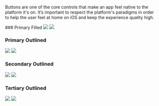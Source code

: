 Buttons are one of the core controls that make an app feel native to the platform it's on. It’s important to respect the platform's paradigms in order to help the user feel at home on iOS and keep the experience quality high.

<DisplayToggle onText="Dark" offText="Light" label="Theme Switcher">
### Primary Filled

<img className="off" src="https://res-1.cdn.office.net/files/fabric-cdn-prod_20221209.001/fabric-website/images/controls/ios/updated/img_button_01_primaryfilled_light.png?text=LightMode" />
<img className="on" src="https://res-1.cdn.office.net/files/fabric-cdn-prod_20221209.001/fabric-website/images/controls/ios/updated/img_button_01_primaryfilled_dark.png?text=DarkMode" />

### Primary Outlined

<img className="off" src="https://res-1.cdn.office.net/files/fabric-cdn-prod_20221209.001/fabric-website/images/controls/ios/updated/img_button_02_primaryoutlined_light.png?text=LightMode" />
<img className="on" src="https://res-1.cdn.office.net/files/fabric-cdn-prod_20221209.001/fabric-website/images/controls/ios/updated/img_button_02_primaryoutlined_dark.png?text=DarkMode" />

### Secondary Outlined

<img className="off" src="https://res-1.cdn.office.net/files/fabric-cdn-prod_20221209.001/fabric-website/images/controls/ios/updated/img_button_03_secondaryoutlined_light.png?text=LightMode" />
<img className="on" src="https://res-1.cdn.office.net/files/fabric-cdn-prod_20221209.001/fabric-website/images/controls/ios/updated/img_button_03_secondaryoutlined_dark.png?text=DarkMode" />

### Tertiary Outlined

<img className="off" src="https://res-1.cdn.office.net/files/fabric-cdn-prod_20221209.001/fabric-website/images/controls/ios/updated/img_button_04_tertiaryoutlined_light.png?text=LightMode" />
<img className="on" src="https://res-1.cdn.office.net/files/fabric-cdn-prod_20221209.001/fabric-website/images/controls/ios/updated/img_button_04_tertiaryoutlined_dark.png?text=DarkMode" />

</DisplayToggle>
